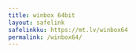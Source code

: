 ```yaml
---
title: winbox 64bit
layout: safelink
safelinkku: https://mt.lv/winbox64
permalink: /winbox64/
---
```

